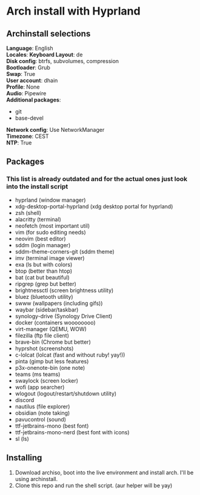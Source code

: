 # Arch install with Hyprland

## Archinstall selections

**Language**:              English \
**Locales**:               **Keyboard Layout**: de \
**Disk config**:           btrfs, subvolumes, compression \
**Bootloader**:            Grub \
**Swap**:                  True \
**User account**:          dhain \
**Profile**:               None \
**Audio**:                 Pipewire \
**Additional packages**:
- git
- base-devel

**Network config**:        Use NetworkManager \
**Timezone**:              CEST \
**NTP**:                   True


## Packages
### **This list is already outdated and for the actual ones just look into the install script**

- hyprland (window manager)
- xdg-desktop-portal-hyprland (xdg desktop portal for hyprland)
- zsh (shell)
- alacritty (terminal)
- neofetch (most important util)
- vim (for sudo editing needs)
- neovim (best editor)
- sddm (login manager)
- sddm-theme-corners-git (sddm theme)
- imv (terminal image viewer)
- exa (ls but with colors)
- btop (better than htop)
- bat (cat but beautiful)
- ripgrep (grep but better)
- brightnessctl (screen brightness utility)
- bluez (bluetooth utility)
- swww (wallpapers (including gifs))
- waybar (sidebar/taskbar)
- synology-drive (Synology Drive Client)
- docker (containers woooooooo)
- virt-manager (QEMU, WOW)
- filezilla (ftp file client)
- brave-bin (Chrome but better)
- hyprshot (screenshots)
- c-lolcat (lolcat (fast and without ruby! yay!))
- pinta (gimp but less features)
- p3x-onenote-bin (one note)
- teams (ms teams)
- swaylock (screen locker)
- wofi (app searcher)
- wlogout (logout/restart/shutdown utility)
- discord
- nautilus (file explorer)
- obsidian (note taking)
- pavucontrol (sound)
- ttf-jetbrains-mono (best font)
- ttf-jetbrains-mono-nerd (best font with icons)
- sl (ls)


## Installing

1. Download archiso, boot into the live environment and install arch. I'll be using archinstall.
1. Clone this repo and run the shell script. (aur helper will be yay)

